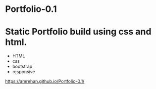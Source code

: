 # Portfolio-0.1

<h1>Static Portfolio build using css and html.</h1>

<ul>
  <li>HTML</li>
  <li>css</li>
  <li>bootstrap</li>
  <li>responsive</li>
</ul>


https://amrehan.github.io/Portfolio-0.1/
